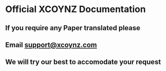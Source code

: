 ﻿# Official XCOYNZ Documentation

## If you require any Paper translated please 
## Email support@xcoynz.com
## We will try our best to accomodate your request
